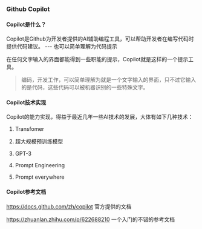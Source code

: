 ### Github Copilot

#### Copilot是什么？

Copilot是Github为开发者提供的AI辅助编程工具，可以帮助开发者在编写代码时提供代码建议。 --- 也可以简单理解为代码提示

在任何文字输入的界面都能得到一些职能的提示，Copilot就是这样的一个提示工具。

> 编码，开发工作，可以简单理解为就是一个文字输入的界面，只不过它输入的是代码，这些代码可以被机器识别的一些特殊文字。

#### Copilot技术实现

Copilot的能力实现，得益于最近几年一些AI技术的发展，大体有如下几种技术：

1. Transfomer

2. 超大规模预训练模型

3. GPT-3

4. Prompt Engineering

5. Prompt everywhere

#### Copilot参考文档

https://docs.github.com/zh/copilot 官方提供的文档

https://zhuanlan.zhihu.com/p/622688210 一个入门的不错的参考文档